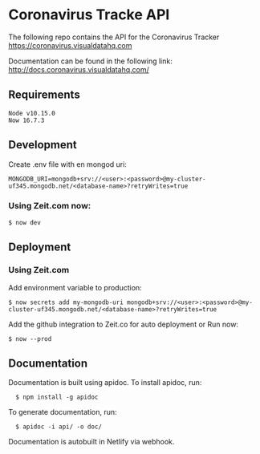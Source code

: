 # Coronavirus Tracke API
The following repo contains the API for the Coronavirus Tracker https://coronavirus.visualdatahq.com

Documentation can be found in the following link: 
http://docs.coronavirus.visualdatahq.com/

## Requirements
```
Node v10.15.0
Now 16.7.3
```

## Development
Create .env file with en mongod uri:
```
MONGODB_URI=mongodb+srv://<user>:<password>@my-cluster-uf345.mongodb.net/<database-name>?retryWrites=true
```

### Using Zeit.com now:
```
$ now dev
```


## Deployment

### Using Zeit.com

Add environment variable to production:
```
$ now secrets add my-mongodb-uri mongodb+srv://<user>:<password>@my-cluster-uf345.mongodb.net/<database-name>?retryWrites=true
```

Add the github integration to Zeit.co for auto deployment or Run now:
```
$ now --prod
```

## Documentation

Documentation is built using apidoc.
To install apidoc, run:
```
  $ npm install -g apidoc
```

To generate documentation, run:
```
  $ apidoc -i api/ -o doc/
```

Documentation is autobuilt in Netlify via webhook.